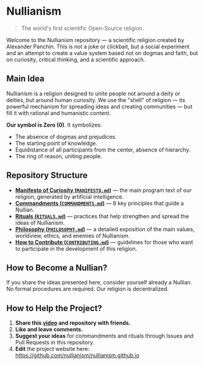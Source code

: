 
# Nullianism

> The world's first scientific Open-Source religion.

Welcome to the Nullianism repository — a scientific religion created by Alexander Panchin. This is not a joke or clickbait, but a social experiment and an attempt to create a value system based not on dogmas and faith, but on curiosity, critical thinking, and a scientific approach.

## Main Idea

Nullianism is a religion designed to unite people not around a deity or deities, but around human curiosity. We use the "shell" of religion — its powerful mechanism for spreading ideas and creating communities — but fill it with rational and humanistic content.

**Our symbol is Zero (0)**. It symbolizes:

- The absence of dogmas and prejudices.
- The starting point of knowledge.
- Equidistance of all participants from the center, absence of hierarchy.
- The ring of reason, uniting people.

## Repository Structure

- [**Manifesto of Curiosity (`MANIFESTO.md`)**](./MANIFESTO.md) — the main program text of our religion, generated by artificial intelligence.
- [**Commandments (`COMMANDMENTS.md`)**](./COMMANDMENTS.md) — 8 key principles that guide a Nullian.
- [**Rituals (`RITUALS.md`)**](./RITUALS.md) — practices that help strengthen and spread the ideas of Nullianism.
- [**Philosophy (`PHILOSOPHY.md`)**](./PHILOSOPHY.md) — a detailed exposition of the main values, worldview, ethics, and enemies of Nullianism.
- [**How to Contribute (`CONTRIBUTING.md`)**](./CONTRIBUTING.md) — guidelines for those who want to participate in the development of this religion.

## How to Become a Nullian?

If you share the ideas presented here, consider yourself already a Nullian. No formal procedures are required. Our religion is decentralized.

## How to Help the Project?

1. **Share this [video](https://www.youtube.com/watch?v=mCErecXWGCc) and repository with friends.**
2. **Like and leave comments.**
3. **Suggest your ideas** for commandments and rituals through Issues and Pull Requests in this repository.
4. **Edit** the project website here: https://github.com/nullianism/nullianism.github.io
